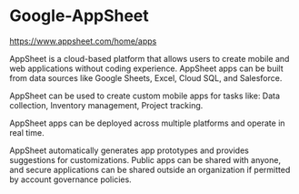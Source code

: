 # Google-AppSheet
https://www.appsheet.com/home/apps

AppSheet is a cloud-based platform that allows users to create mobile and web applications without coding experience. AppSheet apps can be built from data sources like Google Sheets, Excel, Cloud SQL, and Salesforce. 

AppSheet can be used to create custom mobile apps for tasks like: Data collection, Inventory management, Project tracking. 

AppSheet apps can be deployed across multiple platforms and operate in real time. 

AppSheet automatically generates app prototypes and provides suggestions for customizations. Public apps can be shared with anyone, and secure applications can be shared outside an organization if permitted by account governance policies. 
